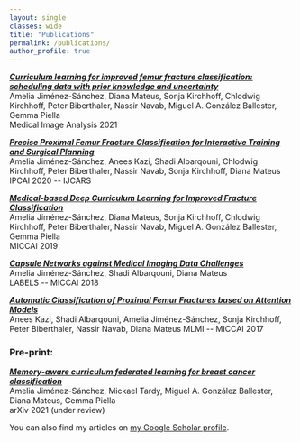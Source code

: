 ```yaml
---
layout: single
classes: wide
title: "Publications"
permalink: /publications/
author_profile: true
---
```


***[Curriculum learning for improved femur fracture classification: scheduling data with prior knowledge and uncertainty](https://www.sciencedirect.com/science/article/abs/pii/S1361841521003182)***     
Amelia Jiménez-Sánchez, Diana Mateus, Sonja Kirchhoff, Chlodwig Kirchhoff, Peter Biberthaler, Nassir Navab, Miguel A. González Ballester, Gemma Piella  
Medical Image Analysis 2021

***[Precise Proximal Femur Fracture Classification for Interactive Training and Surgical Planning](https://link.springer.com/article/10.1007%2Fs11548-020-02150-x)***     
Amelia Jiménez-Sánchez, Anees Kazi, Shadi Albarqouni, Chlodwig Kirchhoff, Peter Biberthaler, Nassir Navab, Sonja Kirchhoff, Diana Mateus  
IPCAI 2020 -- IJCARS 

***[Medical-based Deep Curriculum Learning for Improved Fracture Classification](https://link.springer.com/chapter/10.1007/978-3-030-32226-7_77)***   
Amelia Jiménez-Sánchez, Diana Mateus, Sonja Kirchhoff, Chlodwig Kirchhoff, Peter Biberthaler, Nassir Navab, Miguel A. González Ballester, Gemma Piella  
MICCAI 2019

***[Capsule Networks against Medical Imaging Data Challenges](https://link.springer.com/chapter/10.1007/978-3-030-01364-6_17)***    
Amelia Jiménez-Sánchez, Shadi Albarqouni, Diana Mateus  
LABELS -- MICCAI 2018

***[Automatic Classification of Proximal Femur Fractures based on Attention Models](https://link.springer.com/chapter/10.1007/978-3-319-67389-9_9)***    
Anees Kazi, Shadi Albarqouni, Amelia Jiménez-Sánchez, Sonja Kirchhoff, Peter Biberthaler, Nassir Navab, Diana Mateus
MLMI -- MICCAI 2017

### Pre-print:
***[Memory-aware curriculum federated learning for breast cancer classification](https://arxiv.org/abs/2107.02504)***     
Amelia Jiménez-Sánchez, Mickael Tardy, Miguel A. González Ballester, Diana Mateus, Gemma Piella  
arXiv 2021 (under review)

You can also find my articles on <a href="https://scholar.google.com/citations?user=2xeIA9sAAAAJ&hl">my Google Scholar profile</a>.
